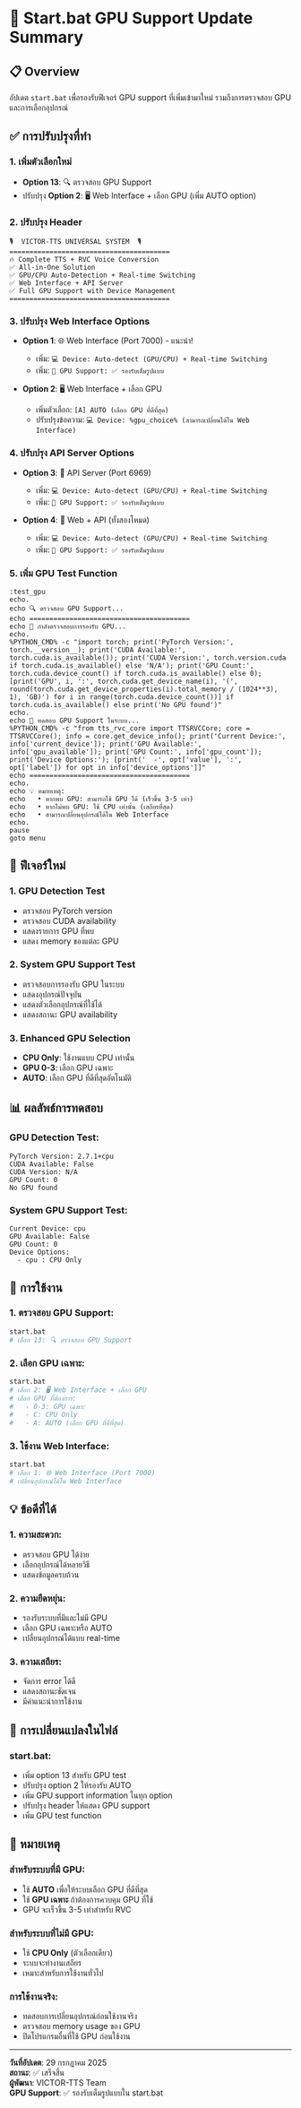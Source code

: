 # 🚀 Start.bat GPU Support Update Summary

## 📋 Overview
อัปเดต `start.bat` เพื่อรองรับฟีเจอร์ GPU support ที่เพิ่มเข้ามาใหม่ รวมถึงการตรวจสอบ GPU และการเลือกอุปกรณ์

## ✅ การปรับปรุงที่ทำ

### 1. **เพิ่มตัวเลือกใหม่**
- **Option 13**: 🔍 ตรวจสอบ GPU Support
- ปรับปรุง **Option 2**: 🖥️ Web Interface + เลือก GPU (เพิ่ม AUTO option)

### 2. **ปรับปรุง Header**
```
🎙️  VICTOR-TTS UNIVERSAL SYSTEM  🎙️
========================================
🔥 Complete TTS + RVC Voice Conversion
✅ All-in-One Solution
✅ GPU/CPU Auto-Detection + Real-time Switching
✅ Web Interface + API Server
✅ Full GPU Support with Device Management
========================================
```

### 3. **ปรับปรุง Web Interface Options**
- **Option 1**: 🌐 Web Interface (Port 7000) - แนะนำ!
  - เพิ่ม: `💻 Device: Auto-detect (GPU/CPU) + Real-time Switching`
  - เพิ่ม: `🔧 GPU Support: ✅ รองรับเต็มรูปแบบ`

- **Option 2**: 🖥️ Web Interface + เลือก GPU
  - เพิ่มตัวเลือก: `[A] AUTO (เลือก GPU ที่ดีที่สุด)`
  - ปรับปรุงข้อความ: `💻 Device: %gpu_choice% (สามารถเปลี่ยนได้ใน Web Interface)`

### 4. **ปรับปรุง API Server Options**
- **Option 3**: 📡 API Server (Port 6969)
  - เพิ่ม: `💻 Device: Auto-detect (GPU/CPU) + Real-time Switching`
  - เพิ่ม: `🔧 GPU Support: ✅ รองรับเต็มรูปแบบ`

- **Option 4**: 🔄 Web + API (ทั้งสองโหมด)
  - เพิ่ม: `💻 Device: Auto-detect (GPU/CPU) + Real-time Switching`
  - เพิ่ม: `🔧 GPU Support: ✅ รองรับเต็มรูปแบบ`

### 5. **เพิ่ม GPU Test Function**
```batch
:test_gpu
echo.
echo 🔍 ตรวจสอบ GPU Support...
echo ========================================
echo 🔧 กำลังตรวจสอบการรองรับ GPU...
echo.
%PYTHON_CMD% -c "import torch; print('PyTorch Version:', torch.__version__); print('CUDA Available:', torch.cuda.is_available()); print('CUDA Version:', torch.version.cuda if torch.cuda.is_available() else 'N/A'); print('GPU Count:', torch.cuda.device_count() if torch.cuda.is_available() else 0); [print('GPU', i, ':', torch.cuda.get_device_name(i), '(', round(torch.cuda.get_device_properties(i).total_memory / (1024**3), 1), 'GB)') for i in range(torch.cuda.device_count())] if torch.cuda.is_available() else print('No GPU found')"
echo.
echo 🔧 ทดสอบ GPU Support ในระบบ...
%PYTHON_CMD% -c "from tts_rvc_core import TTSRVCCore; core = TTSRVCCore(); info = core.get_device_info(); print('Current Device:', info['current_device']); print('GPU Available:', info['gpu_available']); print('GPU Count:', info['gpu_count']); print('Device Options:'); [print('  -', opt['value'], ':', opt['label']) for opt in info['device_options']]"
echo ========================================
echo.
echo 💡 หมายเหตุ:
echo   • หากพบ GPU: สามารถใช้ GPU ได้ (เร็วขึ้น 3-5 เท่า)
echo   • หากไม่พบ GPU: ใช้ CPU เท่านั้น (เสถียรที่สุด)
echo   • สามารถเปลี่ยนอุปกรณ์ได้ใน Web Interface
echo.
pause
goto menu
```

## 🎯 ฟีเจอร์ใหม่

### **1. GPU Detection Test**
- ตรวจสอบ PyTorch version
- ตรวจสอบ CUDA availability
- แสดงรายการ GPU ที่พบ
- แสดง memory ของแต่ละ GPU

### **2. System GPU Support Test**
- ตรวจสอบการรองรับ GPU ในระบบ
- แสดงอุปกรณ์ปัจจุบัน
- แสดงตัวเลือกอุปกรณ์ที่ใช้ได้
- แสดงสถานะ GPU availability

### **3. Enhanced GPU Selection**
- **CPU Only**: ใช้งานแบบ CPU เท่านั้น
- **GPU 0-3**: เลือก GPU เฉพาะ
- **AUTO**: เลือก GPU ที่ดีที่สุดอัตโนมัติ

## 📊 ผลลัพธ์การทดสอบ

### **GPU Detection Test:**
```
PyTorch Version: 2.7.1+cpu
CUDA Available: False
CUDA Version: N/A
GPU Count: 0
No GPU found
```

### **System GPU Support Test:**
```
Current Device: cpu
GPU Available: False
GPU Count: 0
Device Options:
  - cpu : CPU Only
```

## 🔧 การใช้งาน

### **1. ตรวจสอบ GPU Support:**
```bash
start.bat
# เลือก 13: 🔍 ตรวจสอบ GPU Support
```

### **2. เลือก GPU เฉพาะ:**
```bash
start.bat
# เลือก 2: 🖥️ Web Interface + เลือก GPU
# เลือก GPU ที่ต้องการ:
#   - 0-3: GPU เฉพาะ
#   - C: CPU Only
#   - A: AUTO (เลือก GPU ที่ดีที่สุด)
```

### **3. ใช้งาน Web Interface:**
```bash
start.bat
# เลือก 1: 🌐 Web Interface (Port 7000)
# เปลี่ยนอุปกรณ์ได้ใน Web Interface
```

## 💡 ข้อดีที่ได้

### **1. ความสะดวก:**
- ตรวจสอบ GPU ได้ง่าย
- เลือกอุปกรณ์ได้หลายวิธี
- แสดงข้อมูลครบถ้วน

### **2. ความยืดหยุ่น:**
- รองรับระบบที่มีและไม่มี GPU
- เลือก GPU เฉพาะหรือ AUTO
- เปลี่ยนอุปกรณ์ได้แบบ real-time

### **3. ความเสถียร:**
- จัดการ error ได้ดี
- แสดงสถานะชัดเจน
- มีคำแนะนำการใช้งาน

## 🔄 การเปลี่ยนแปลงในไฟล์

### **start.bat:**
- เพิ่ม option 13 สำหรับ GPU test
- ปรับปรุง option 2 ให้รองรับ AUTO
- เพิ่ม GPU support information ในทุก option
- ปรับปรุง header ให้แสดง GPU support
- เพิ่ม GPU test function

## 📝 หมายเหตุ

### **สำหรับระบบที่มี GPU:**
- ใช้ **AUTO** เพื่อให้ระบบเลือก GPU ที่ดีที่สุด
- ใช้ **GPU เฉพาะ** ถ้าต้องการควบคุม GPU ที่ใช้
- GPU จะเร็วขึ้น 3-5 เท่าสำหรับ RVC

### **สำหรับระบบที่ไม่มี GPU:**
- ใช้ **CPU Only** (ตัวเลือกเดียว)
- ระบบจะทำงานเสถียร
- เหมาะสำหรับการใช้งานทั่วไป

### **การใช้งานจริง:**
- ทดสอบการเปลี่ยนอุปกรณ์ก่อนใช้งานจริง
- ตรวจสอบ memory usage ของ GPU
- ปิดโปรแกรมอื่นที่ใช้ GPU ก่อนใช้งาน

---

**วันที่อัปเดต**: 29 กรกฎาคม 2025  
**สถานะ**: ✅ เสร็จสิ้น  
**ผู้พัฒนา**: VICTOR-TTS Team  
**GPU Support**: ✅ รองรับเต็มรูปแบบใน start.bat 